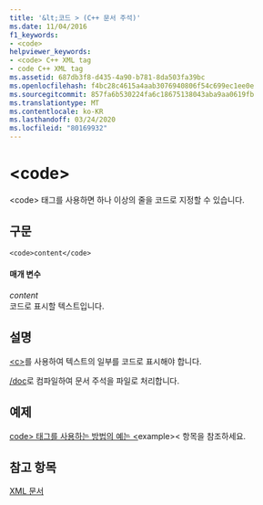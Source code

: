 ```yaml
---
title: '&lt;코드 > (C++ 문서 주석)'
ms.date: 11/04/2016
f1_keywords:
- <code>
helpviewer_keywords:
- <code> C++ XML tag
- code C++ XML tag
ms.assetid: 687db3f8-d435-4a90-b781-8da503fa39bc
ms.openlocfilehash: f4bc28c4615a4aab3076940806f54c699ec1ee0e
ms.sourcegitcommit: 857fa6b530224fa6c18675138043aba9aa0619fb
ms.translationtype: MT
ms.contentlocale: ko-KR
ms.lasthandoff: 03/24/2020
ms.locfileid: "80169932"
---
```

# <a name="ltcodegt"></a>&lt;code&gt;

\<code> 태그를 사용하면 하나 이상의 줄을 코드로 지정할 수 있습니다.

## <a name="syntax"></a>구문

```
<code>content</code>
```

#### <a name="parameters"></a>매개 변수

*content*<br/>
코드로 표시할 텍스트입니다.

## <a name="remarks"></a>설명

[\<c>](c-visual-cpp.md)를 사용하여 텍스트의 일부를 코드로 표시해야 합니다.

[/doc](doc-process-documentation-comments-c-cpp.md)로 컴파일하여 문서 주석을 파일로 처리합니다.

## <a name="example"></a>예제

[code> 태그를 사용하는 방법의 예는 \<](example-visual-cpp.md)example>\< 항목을 참조하세요.

## <a name="see-also"></a>참고 항목

[XML 문서](xml-documentation-visual-cpp.md)
